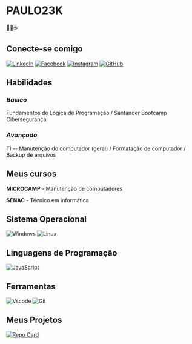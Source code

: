 # **PAULO23K**
👨‍💻☕

## Conecte-se comigo
[![LinkedIn](https://img.shields.io/badge/LinkedIn-0077B5?style=for-the-badge&logo=linkedin&logoColor=)](https://www.linkedin.com/in/paulo-henrique-b209bb256/) [![Facebook](https://img.shields.io/badge/Facebook-1877F2?style=for-the-badge&logo=facebook&logoColor=white)](https://www.facebook.com/Paulohenrique017/) [![Instagram](https://img.shields.io/badge/-Instagram-%23E4405F?style=for-the-badge&logo=instagram&logoColor=fff)](https://www.instagram.com/libannff/)
[![GitHub](https://img.shields.io/badge/GitHub-black?style=for-the-badge&logo=github&logoColor=white)](https://github.com/Paulo23k)

## **Habilidades**
### *Basico*
Fundamentos de Lógica de Programação / Santander Bootcamp Cibersegurança



### *Avançado*
TI -- Manutenção do computador (geral) / Formatação de computador / Backup de arquivos

## **Meus cursos**
**MICROCAMP** - Manutenção de computadores

**SENAC** - Técnico em informática

## Sistema Operacional

![Windows](https://img.shields.io/badge/Windows-000?style=for-the-badge&logo=windows&logoColor=2CA5E0) ![Linux](https://img.shields.io/badge/Linux-000?style=for-the-badge&logo=linux&logoColor=FCC624)

## Linguagens de Programação
![JavaScript](https://img.shields.io/badge/JavaScript-F7DF1E?style=for-the-badge&logo=javascript&logoColor=black)

## **Ferramentas**
![Vscode](https://img.shields.io/badge/Vscode-007ACC?style=for-the-badge&logo=visual-studio-code&logoColor=white) ![Git](https://img.shields.io/badge/GIT-E44C30?style=for-the-badge&logo=git&logoColor=white)

## Meus Projetos
[![Repo Card](https://github-readme-stats.vercel.app/api/pin/?username=Paulo23k&repo=paulo23k-lab-open-source&bg_color=000&border_color=30A3DC&show_icons=true&icon_color=30A3DC&title_color=E94D5F&text_color=FFF)](https://github.com/SEUUSERNAME/SEUREPOSITORIO)

